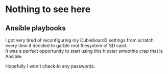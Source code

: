 # Nothing to see here

## Ansible playbooks

I got very tired of reconfiguring my Cubieboard3 settings from scratch every time it decided to garble root filesystem of SD card.  
It was a perfect opportunity to start using this hipster smoothie crap that is Ansible.

Hopefully I won't check-in any passwords.
